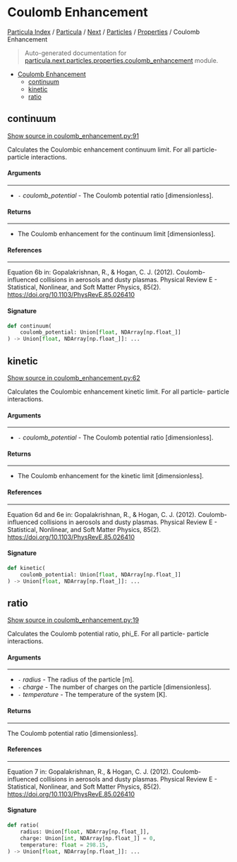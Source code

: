 # Coulomb Enhancement

[Particula Index](../../../../README.md#particula-index) / [Particula](../../../index.md#particula) / [Next](../../index.md#next) / [Particles](../index.md#particles) / [Properties](./index.md#properties) / Coulomb Enhancement

> Auto-generated documentation for [particula.next.particles.properties.coulomb_enhancement](../../../../../particula/next/particles/properties/coulomb_enhancement.py) module.

- [Coulomb Enhancement](#coulomb-enhancement)
  - [continuum](#continuum)
  - [kinetic](#kinetic)
  - [ratio](#ratio)

## continuum

[Show source in coulomb_enhancement.py:91](../../../../../particula/next/particles/properties/coulomb_enhancement.py#L91)

 Calculates the Coulombic enhancement continuum limit. For all particle-
particle interactions.

#### Arguments

-----
- `-` *coulomb_potential* - The Coulomb potential ratio [dimensionless].

#### Returns

-------
- The Coulomb enhancement for the continuum limit [dimensionless].

#### References

----------
Equation 6b in:
Gopalakrishnan, R., & Hogan, C. J. (2012). Coulomb-influenced collisions
in aerosols and dusty plasmas. Physical Review E - Statistical, Nonlinear,
and Soft Matter Physics, 85(2).
https://doi.org/10.1103/PhysRevE.85.026410

#### Signature

```python
def continuum(
    coulomb_potential: Union[float, NDArray[np.float_]]
) -> Union[float, NDArray[np.float_]]: ...
```



## kinetic

[Show source in coulomb_enhancement.py:62](../../../../../particula/next/particles/properties/coulomb_enhancement.py#L62)

 Calculates the Coulombic enhancement kinetic limit. For all particle-
particle interactions.

#### Arguments

-----
- `-` *coulomb_potential* - The Coulomb potential ratio [dimensionless].

#### Returns

-------
- The Coulomb enhancement for the kinetic limit [dimensionless].

#### References

----------
Equation 6d and 6e in:
Gopalakrishnan, R., & Hogan, C. J. (2012). Coulomb-influenced collisions
in aerosols and dusty plasmas. Physical Review E - Statistical, Nonlinear,
and Soft Matter Physics, 85(2).
https://doi.org/10.1103/PhysRevE.85.026410

#### Signature

```python
def kinetic(
    coulomb_potential: Union[float, NDArray[np.float_]]
) -> Union[float, NDArray[np.float_]]: ...
```



## ratio

[Show source in coulomb_enhancement.py:19](../../../../../particula/next/particles/properties/coulomb_enhancement.py#L19)

 Calculates the Coulomb potential ratio, phi_E. For all particle-
particle interactions.

#### Arguments

-----
- `-` *radius* - The radius of the particle [m].
- `-` *charge* - The number of charges on the particle [dimensionless].
- `-` *temperature* - The temperature of the system [K].

#### Returns

-------
The Coulomb potential ratio [dimensionless].

#### References

----------
Equation 7 in:
Gopalakrishnan, R., & Hogan, C. J. (2012). Coulomb-influenced collisions
in aerosols and dusty plasmas. Physical Review E - Statistical, Nonlinear,
and Soft Matter Physics, 85(2).
https://doi.org/10.1103/PhysRevE.85.026410

#### Signature

```python
def ratio(
    radius: Union[float, NDArray[np.float_]],
    charge: Union[int, NDArray[np.float_]] = 0,
    temperature: float = 298.15,
) -> Union[float, NDArray[np.float_]]: ...
```